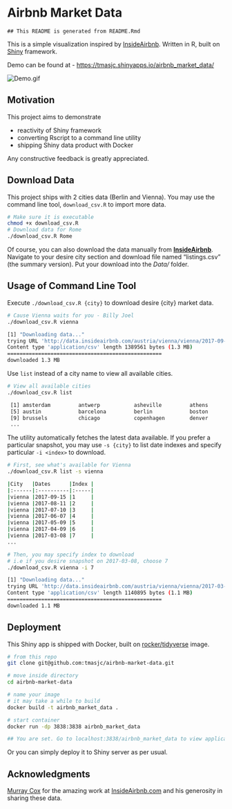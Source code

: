 Airbnb Market Data
================

    ## This README is generated from README.Rmd

This is a simple visualization inspired by
[InsideAirbnb](http://insideairbnb.com/). Written in R, built on
[Shiny](https://shiny.rstudio.com/) framework.

Demo can be found at - <https://tmasjc.shinyapps.io/airbnb_market_data/>

![Demo.gif](demo.gif)

## Motivation

This project aims to demonstrate

  - reactivity of Shiny framework
  - converting Rscript to a command line utility
  - shipping Shiny data product with Docker

Any constructive feedback is greatly appreciated.

## Download Data

This project ships with 2 cities data (Berlin and Vienna). You may use
the command line tool, `download_csv.R` to import more data.

``` bash
# Make sure it is executable
chmod +x download_csv.R
# Download data for Rome
./download_csv.R Rome
```

Of course, you can also download the data manually from
**[InsideAirbnb](http://insideairbnb.com/get-the-data.html)**. Navigate
to your desire city section and download file named “listings.csv” (the
summary version). Put your download into the *Data/* folder.

## Usage of Command Line Tool

Execute `./download_csv.R {city}` to download desire {city} market data.

``` bash
# Cause Vienna waits for you - Billy Joel
./download_csv.R vienna

[1] "Downloading data..."
trying URL 'http://data.insideairbnb.com/austria/vienna/vienna/2017-09-15/visualisations/listings.csv'
Content type 'application/csv' length 1389561 bytes (1.3 MB)
==================================================
downloaded 1.3 MB
```

Use `list` instead of a city name to view all available cities.

``` bash
# View all available cities
./download_csv.R list

 [1] amsterdam         antwerp           asheville         athens           
 [5] austin            barcelona         berlin            boston           
 [9] brussels          chicago           copenhagen        denver           
 ...
```

The utility automatically fetches the latest data available. If you
prefer a particular snapshot, you may use `-s {city}` to list date
indexes and specify particular `-i <index>` to download.

``` bash
# First, see what's available for Vienna
./download_csv.R list -s vienna

|City   |Dates      |Index |
|:------|:----------|:-----|
|vienna |2017-09-15 |1     |
|vienna |2017-08-11 |2     |
|vienna |2017-07-10 |3     |
|vienna |2017-06-07 |4     |
|vienna |2017-05-09 |5     |
|vienna |2017-04-09 |6     |
|vienna |2017-03-08 |7     |
...

# Then, you may specify index to download
# i.e if you desire snapshot on 2017-03-08, choose 7
./download_csv.R vienna -i 7

[1] "Downloading data..."
trying URL 'http://data.insideairbnb.com/austria/vienna/vienna/2017-03-08/visualisations/listings.csv'
Content type 'application/csv' length 1140895 bytes (1.1 MB)
==================================================
downloaded 1.1 MB
```

## Deployment

This Shiny app is shipped with Docker, built on
[rocker/tidyverse](https://hub.docker.com/r/rocker/tidyverse/) image.

``` bash
# from this repo
git clone git@github.com:tmasjc/airbnb-market-data.git

# move inside directory
cd airbnb-market-data

# name your image
# it may take a while to build
docker build -t airbnb_market_data .

# start container
docker run -dp 3838:3838 airbnb_market_data

## You are set. Go to localhost:3838/airbnb_market_data to view application. 
```

Or you can simply deploy it to Shiny server as per usual.

## Acknowledgments

[Murray Cox](http://www.murraycox.com/) for the amazing work at
[InsideAirbnb.com](http://insideairbnb.com/index.html) and his
generosity in sharing these data.
